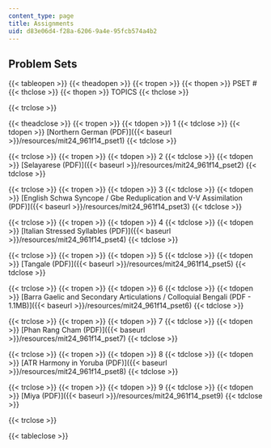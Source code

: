 ```yaml
---
content_type: page
title: Assignments
uid: d83e06d4-f28a-6206-9a4e-95fcb574a4b2
---
```


Problem Sets
------------

{{< tableopen >}}
{{< theadopen >}}
{{< tropen >}}
{{< thopen >}}
PSET #
{{< thclose >}}
{{< thopen >}}
TOPICS
{{< thclose >}}

{{< trclose >}}

{{< theadclose >}}
{{< tropen >}}
{{< tdopen >}}
1
{{< tdclose >}}
{{< tdopen >}}
[Northern German (PDF)]({{< baseurl >}}/resources/mit24_961f14_pset1)
{{< tdclose >}}

{{< trclose >}}
{{< tropen >}}
{{< tdopen >}}
2
{{< tdclose >}}
{{< tdopen >}}
[Selayarese (PDF)]({{< baseurl >}}/resources/mit24_961f14_pset2)
{{< tdclose >}}

{{< trclose >}}
{{< tropen >}}
{{< tdopen >}}
3
{{< tdclose >}}
{{< tdopen >}}
[English Schwa Syncope / Gbe Reduplication and V-V Assimilation (PDF)]({{< baseurl >}}/resources/mit24_961f14_pset3)
{{< tdclose >}}

{{< trclose >}}
{{< tropen >}}
{{< tdopen >}}
4
{{< tdclose >}}
{{< tdopen >}}
[Italian Stressed Syllables (PDF)]({{< baseurl >}}/resources/mit24_961f14_pset4)
{{< tdclose >}}

{{< trclose >}}
{{< tropen >}}
{{< tdopen >}}
5
{{< tdclose >}}
{{< tdopen >}}
[Tangale (PDF)]({{< baseurl >}}/resources/mit24_961f14_pset5)
{{< tdclose >}}

{{< trclose >}}
{{< tropen >}}
{{< tdopen >}}
6
{{< tdclose >}}
{{< tdopen >}}
[Barra Gaelic and Secondary Articulations / Colloquial Bengali (PDF - 1.1MB)]({{< baseurl >}}/resources/mit24_961f14_pset6)
{{< tdclose >}}

{{< trclose >}}
{{< tropen >}}
{{< tdopen >}}
7
{{< tdclose >}}
{{< tdopen >}}
[Phan Rang Cham (PDF)]({{< baseurl >}}/resources/mit24_961f14_pset7)
{{< tdclose >}}

{{< trclose >}}
{{< tropen >}}
{{< tdopen >}}
8
{{< tdclose >}}
{{< tdopen >}}
[ATR Harmony in Yoruba (PDF)]({{< baseurl >}}/resources/mit24_961f14_pset8)
{{< tdclose >}}

{{< trclose >}}
{{< tropen >}}
{{< tdopen >}}
9
{{< tdclose >}}
{{< tdopen >}}
[Miya (PDF)]({{< baseurl >}}/resources/mit24_961f14_pset9)
{{< tdclose >}}

{{< trclose >}}

{{< tableclose >}}